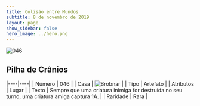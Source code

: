 ```yaml
---
title: Colisão entre Mundos
subtitle: 8 de novembro de 2019
layout: page
show_sidebar: false
hero_image: ../hero.png
---
```


![046](https://cdn.keyforgegame.com/media/card_front/pt/452_046_W6PVGX2F7637_pt.png)

## Pilha de Crânios

|----|----|
| Número | 046 |
| Casa | ![Brobnar](https://archonarcana.com/images/thumb/e/e0/Brobnar.png/22px-Brobnar.png "Brobnar") |
| Tipo | Artefato |
| Atributos | Lugar |
| Texto | Sempre que uma criatura inimiga for destruída no seu turno, uma criatura amiga captura 1A. |
| Raridade | Rara |

